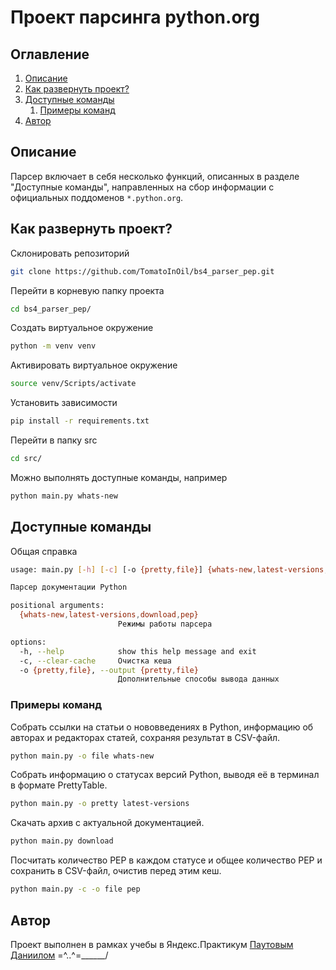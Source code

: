 # Проект парсинга python.org
## Оглавление
1. [Описание](https://github.com/TomatoInOil/bs4_parser_pep#описание)
2. [Как развернуть проект?](https://github.com/TomatoInOil/bs4_parser_pep#как-развернуть-проект)
3. [Доступные команды](https://github.com/TomatoInOil/bs4_parser_pep#доступные-команды)
    1. [Примеры команд](https://github.com/TomatoInOil/bs4_parser_pep#примеры-команд)
4. [Автор](https://github.com/TomatoInOil/bs4_parser_pep#автор)
## Описание
Парсер включает в себя несколько функций, описанных в разделе "Доступные команды", направленных на сбор информации с официальных поддоменов `*.python.org`.
## Как развернуть проект?
Склонировать репозиторий 
```BASH
git clone https://github.com/TomatoInOil/bs4_parser_pep.git
```
Перейти в корневую папку проекта
```BASH
cd bs4_parser_pep/
```
Создать виртуальное окружение
```BASH
python -m venv venv
```
Активировать виртуальное окружение
```BASH
source venv/Scripts/activate
```
Установить зависимости
```BASH
pip install -r requirements.txt
```
Перейти в папку src
```BASH
cd src/
```
Можно выполнять доступные команды, например
```BASH
python main.py whats-new
```
## Доступные команды
Общая справка
```BASH
usage: main.py [-h] [-c] [-o {pretty,file}] {whats-new,latest-versions,download,pep}

Парсер документации Python

positional arguments:
  {whats-new,latest-versions,download,pep}
                        Режимы работы парсера

options:
  -h, --help            show this help message and exit
  -c, --clear-cache     Очистка кеша
  -o {pretty,file}, --output {pretty,file}
                        Дополнительные способы вывода данных
```
### Примеры команд
Собрать ссылки на статьи о нововведениях в Python, информацию об авторах и редакторах статей, сохраняя результат в CSV-файл.
```BASH
python main.py -o file whats-new
```
Собрать информацию о статусах версий Python, выводя её в терминал в формате PrettyTable.
```BASH
python main.py -o pretty latest-versions
```
Скачать архив с актуальной документацией.
```BASH
python main.py download
```
Посчитать количество PEP в каждом статусе и общее количество PEP и сохранить в CSV-файл, очистив перед этим кеш.
```BASH
python main.py -с -o file pep
```
## Автор
Проект выполнен в рамках учебы в Яндекс.Практикум [Паутовым Даниилом](https://github.com/TomatoInOil) =^..^=______/

